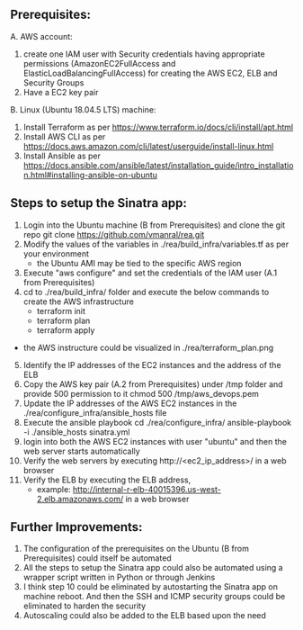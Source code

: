 Prerequisites:
-------------
A. AWS account: 
  1. create one IAM user with Security credentials having appropriate permissions (AmazonEC2FullAccess and ElasticLoadBalancingFullAccess) for creating the AWS EC2, ELB and Security Groups
  2. Have a EC2 key pair

B. Linux (Ubuntu 18.04.5 LTS) machine:
  1. Install Terraform as per https://www.terraform.io/docs/cli/install/apt.html
  2. Install AWS CLI as per https://docs.aws.amazon.com/cli/latest/userguide/install-linux.html
  3. Install Ansible as per https://docs.ansible.com/ansible/latest/installation_guide/intro_installation.html#installing-ansible-on-ubuntu


Steps to setup the Sinatra app:
------------------------------
1. Login into the Ubuntu machine (B from Prerequisites) and clone the git repo
	    git clone https://github.com/vmanral/rea.git 
2. Modify the values of the variables in ./rea/build_infra/variables.tf as per your environment
	- the Ubuntu AMI may be tied to the specific AWS region
3. Execute "aws configure" and set the credentials of the IAM user (A.1 from Prerequisites)
4. cd to ./rea/build_infra/ folder and execute the below commands to create the AWS infrastructure
	- terraform init
	- terraform plan
	- terraform apply
- the AWS instructure could be visualized in ./rea/terraform_plan.png
5. Identify the IP addresses of the EC2 instances and the address of the ELB
6. Copy the AWS key pair (A.2 from Prerequisites) under /tmp folder and provide 500 permission to it 
	chmod 500 /tmp/aws_devops.pem
8. Update the IP addresses of the AWS EC2 instances in the ./rea/configure_infra/ansible_hosts file
9. Execute the ansible playbook
	cd ./rea/configure_infra/
	ansible-playbook -i ./ansible_hosts sinatra.yml
10. login into both the AWS EC2 instances with user "ubuntu" and then the web server starts automatically
11. Verify the web servers by executing http://<ec2_ip_address>/ in a web browser
12. Verify the ELB by executing the ELB address, 
	- example: http://internal-r-elb-40015396.us-west-2.elb.amazonaws.com/ in a web browser


Further Improvements:
--------------------
1. The configuration of the prerequisites on the Ubuntu (B from Prerequisites) could itself be automated
2. All the steps to setup the Sinatra app could also be automated using a wrapper script written in Python or through Jenkins
3. I think step 10 could be eliminated by autostarting the Sinatra app on machine reboot. And then the SSH and ICMP security groups could be eliminated to harden the security
4. Autoscaling could also be added to the ELB based upon the need
